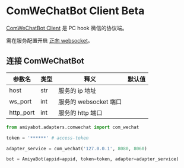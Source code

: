 # ComWeChatBot Client <span class="beta-tag">Beta</span>

[ComWeChatBot Client](https://justundertaker.github.io/ComWeChatBotClient/) 是 PC hook 微信的协议端。

需在服务配置开启 [正向 websocket](https://justundertaker.github.io/ComWeChatBotClient/guide/#websocekt-type)。

## 连接 ComWeChatBot

| 参数名       | 类型  | 释义               | 默认值 |
|-----------|-----|------------------|-----|
| host      | str | 服务的 ip 地址        |     |
| ws_port   | int | 服务的 websocket 端口 |     |
| http_port | int | 服务的 http 端口      |     |

```python
from amiyabot.adapters.comwechat import com_wechat

token = '******' # access-token

adapter_service = com_wechat('127.0.0.1', 8080, 8060)

bot = AmiyaBot(appid=appid, token=token, adapter=adapter_service)
```
